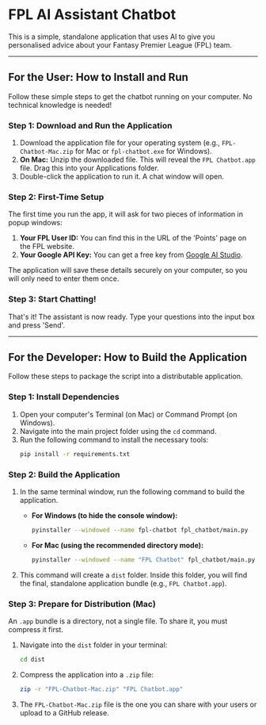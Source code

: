 # FPL AI Assistant Chatbot

This is a simple, standalone application that uses AI to give you personalised advice about your Fantasy Premier League (FPL) team.

---

## For the User: How to Install and Run

Follow these simple steps to get the chatbot running on your computer. No technical knowledge is needed!

### Step 1: Download and Run the Application
1.  Download the application file for your operating system (e.g., `FPL-Chatbot-Mac.zip` for Mac or `fpl-chatbot.exe` for Windows).
2.  **On Mac:** Unzip the downloaded file. This will reveal the `FPL Chatbot.app` file. Drag this into your Applications folder.
3.  Double-click the application to run it. A chat window will open.

### Step 2: First-Time Setup
The first time you run the app, it will ask for two pieces of information in popup windows:

1.  **Your FPL User ID:** You can find this in the URL of the 'Points' page on the FPL website.
2.  **Your Google API Key:** You can get a free key from [Google AI Studio](https://aistudio.google.com/).

The application will save these details securely on your computer, so you will only need to enter them once.

### Step 3: Start Chatting!
That's it! The assistant is now ready. Type your questions into the input box and press 'Send'.

---

## For the Developer: How to Build the Application

Follow these steps to package the script into a distributable application.

### Step 1: Install Dependencies
1.  Open your computer's Terminal (on Mac) or Command Prompt (on Windows).
2.  Navigate into the main project folder using the `cd` command.
3.  Run the following command to install the necessary tools:
    ```bash
    pip install -r requirements.txt
    ```

### Step 2: Build the Application
1.  In the same terminal window, run the following command to build the application.

    * **For Windows (to hide the console window):**
        ```bash
        pyinstaller --windowed --name fpl-chatbot fpl_chatbot/main.py
        ```

    * **For Mac (using the recommended directory mode):**
        ```bash
        pyinstaller --windowed --name "FPL Chatbot" fpl_chatbot/main.py
        ```

2.  This command will create a `dist` folder. Inside this folder, you will find the final, standalone application bundle (e.g., `FPL Chatbot.app`).

### Step 3: Prepare for Distribution (Mac)
An `.app` bundle is a directory, not a single file. To share it, you must compress it first.

1.  Navigate into the `dist` folder in your terminal:
    ```bash
    cd dist
    ```
2.  Compress the application into a `.zip` file:
    ```bash
    zip -r "FPL-Chatbot-Mac.zip" "FPL Chatbot.app"
    ```
3.  The `FPL-Chatbot-Mac.zip` file is the one you can share with your users or upload to a GitHub release.

